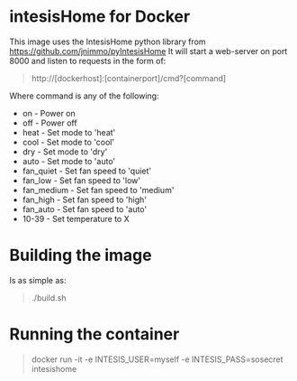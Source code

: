 # intesisHome for Docker

This image uses the IntesisHome python library from https://github.com/jnimmo/pyIntesisHome
It will start a web-server on port 8000 and listen to requests in the form
of:
> http://[dockerhost]:[containerport]/cmd?[command]

Where command is any of the following:

* on - Power on
* off - Power off
* heat - Set mode to 'heat'
* cool - Set mode to 'cool'
* dry - Set mode to 'dry'
* auto - Set mode to 'auto'
* fan_quiet - Set fan speed to 'quiet'
* fan_low - Set fan speed to 'low'
* fan_medium - Set fan speed to 'medium'
* fan_high - Set fan speed to 'high'
* fan_auto - Set fan speed to 'auto'
* 10-39 - Set temperature to X

# Building the image
Is as simple as:
> ./build.sh

# Running the container
> docker run -it -e INTESIS_USER=myself -e INTESIS_PASS=sosecret intesishome